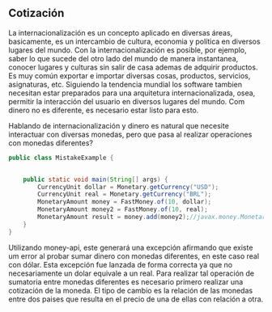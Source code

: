## Cotización


La internacionalización es un concepto aplicado en diversas áreas, basicamente, es un intercambio de cultura, economia y política en diversos lugares del mundo. Con la internacionalización es posible, por ejemplo, saber lo que sucede del otro lado del mundo de manera instantanea, conocer lugares y culturas sin salir de casa ademas de adquirir productos. Es muy común exportar e importar diversas cosas, productos, servicios, asignaturas, etc. Siguiendo la tendencia mundial los software tambien necesitan estar preparados para una arquitetura internacionalizada, osea, permitir la interacción del usuario en diversos lugares del mundo. Com dinero no es diferente, es necesario estar listo para esto.

Hablando de internacionalización y dinero es natural que necesite interactuar con diversas monedas, pero que pasa al realizar operaciones con monedas diferentes?


```java
public class MistakeExample {


    public static void main(String[] args) {
        CurrencyUnit dollar = Monetary.getCurrency("USD");
        CurrencyUnit real = Monetary.getCurrency("BRL");
        MonetaryAmount money = FastMoney.of(10, dollar);
        MonetaryAmount money2 = FastMoney.of(10, real);
        MonetaryAmount result = money.add(money2);//javax.money.MonetaryException: Currency mismatch: USD/BRL
    }
}
```


Utilizando money-api, este generará una excepción afirmando que existe um error al probar sumar dinero con monedas diferentes, en este caso real con dólar. Esta excepción fue lanzada de forma correcta ya que no necesariamente un dolar equivale a un real. Para realizar tal operación de sumatoria entre monedas diferentes es necesario primero realizar una cotización de la moneda. El tipo de cambio es la relación de las monedas entre dos paises que resulta en el precio de una de ellas con relación a otra. 